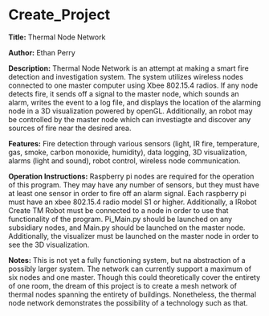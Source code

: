 # Create_Project

**Title:** Thermal Node Network

**Author:** Ethan Perry

**Description:** Thermal Node Network is an attempt at making a smart fire detection and investigation system. The system utilizes wireless nodes connected to one master computer using Xbee 802.15.4 radios. If any node detects fire, it sends off a signal to the master node, which sounds an alarm, writes the event to a log file, and displays the location of the alarming node in a 3D visualization powered by openGL. Additionally, an robot may be controlled by the master node which can investiagte and discover any sources of fire near the desired area.

**Features:** Fire detection through various sensors (light, IR fire, temperature, gas, smoke, carbon monoxide, humidity), data logging, 3D visualization, alarms (light and sound), robot control, wireless node communication.

**Operation Instructions:** Raspberry pi nodes are required for the operation of this program. They may have any number of sensors, but they must have at least one sensor in order to fire off an alarm signal. Each raspberry pi must have an xbee 802.15.4 radio model S1 or higher. Additionally, a IRobot Create TM Robot must be connected to a node in order to use that functionality of the program. Pi_Main.py should be launched on any subsidiary nodes, and Main.py should be launched on the master node. Additionally, the visualizer must be launched on the master node in order to see the 3D visualization. 

**Notes:** This is not yet a fully functioning system, but na abstraction of a possibly larger system. The network can currently support a maximum of six nodes and one master. Though this could theoretically cover the entirety of one room, the dream of this project is to create a mesh network of thermal nodes spanning the entirety of buildings. Nonetheless, the thermal node network demonstrates the possibility of a technology such as that.
